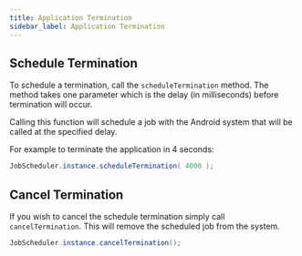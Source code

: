 ```yaml
---
title: Application Termination
sidebar_label: Application Termination
---
```



## Schedule Termination

To schedule a termination, call the `scheduleTermination` method. The method takes one parameter which is the delay (in milliseconds) before termination will occur.

Calling this function will schedule a job with the Android system that will be called at the specified delay.

For example to terminate the application in 4 seconds:

```actionscript
JobScheduler.instance.scheduleTermination( 4000 );
```



## Cancel Termination

If you wish to cancel the schedule termination simply call `cancelTermination`. This will remove the scheduled job from the system.

```actionscript
JobScheduler.instance.cancelTermination();
```






